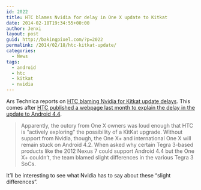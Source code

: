 ```yaml
---
id: 2022
title: HTC blames Nvidia for delay in One X update to Kitkat
date: 2014-02-18T19:34:55+00:00
author: Jenxi
layout: post
guid: http://bakingpixel.com/?p=2022
permalink: /2014/02/18/htc-kitkat-update/
categories:
  - News
tags:
  - android
  - htc
  - kitkat
  - nvidia
---
```

Ars Technica reports on [HTC blaming Nvidia for Kitkat update delays](http://arstechnica.com/gadgets/2014/02/htc-actively-exploring-kitkat-update-for-one-x-blames-nvidia-for-delay/). This comes after [HTC published a webpage last month to explain the delay in the update to Android 4.4](http://bakingpixel.com/2014/01/htc-explains-updates/).

> Apparently, the outcry from One X owners was loud enough that HTC is &#8220;actively exploring&#8221; the possibility of a KitKat upgrade. Without support from Nvidia, though, the One X+ and international One X will remain stuck on Android 4.2. When asked why certain Tegra 3-based products like the 2012 Nexus 7 could support Android 4.4 but the One X+ couldn&#8217;t, the team blamed slight differences in the various Tegra 3 SoCs. 

It’ll be interesting to see what Nvidia has to say about these “slight differences”.